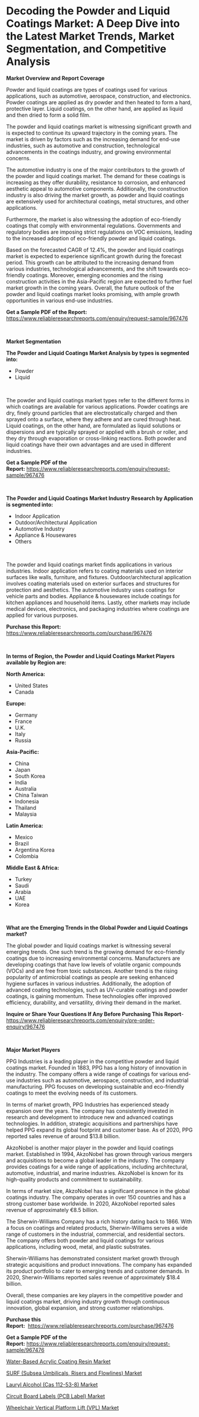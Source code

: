 <p><h1>Decoding the Powder and Liquid Coatings Market: A Deep Dive into the Latest Market Trends, Market Segmentation, and Competitive Analysis</h1></p><p><strong>Market Overview and Report Coverage</strong></p>
<p><p>Powder and liquid coatings are types of coatings used for various applications, such as automotive, aerospace, construction, and electronics. Powder coatings are applied as dry powder and then heated to form a hard, protective layer. Liquid coatings, on the other hand, are applied as liquid and then dried to form a solid film.</p><p>The powder and liquid coatings market is witnessing significant growth and is expected to continue its upward trajectory in the coming years. The market is driven by factors such as the increasing demand for end-use industries, such as automotive and construction, technological advancements in the coatings industry, and growing environmental concerns.</p><p>The automotive industry is one of the major contributors to the growth of the powder and liquid coatings market. The demand for these coatings is increasing as they offer durability, resistance to corrosion, and enhanced aesthetic appeal to automotive components. Additionally, the construction industry is also driving the market growth, as powder and liquid coatings are extensively used for architectural coatings, metal structures, and other applications.</p><p>Furthermore, the market is also witnessing the adoption of eco-friendly coatings that comply with environmental regulations. Governments and regulatory bodies are imposing strict regulations on VOC emissions, leading to the increased adoption of eco-friendly powder and liquid coatings.</p><p>Based on the forecasted CAGR of 12.4%, the powder and liquid coatings market is expected to experience significant growth during the forecast period. This growth can be attributed to the increasing demand from various industries, technological advancements, and the shift towards eco-friendly coatings. Moreover, emerging economies and the rising construction activities in the Asia-Pacific region are expected to further fuel market growth in the coming years. Overall, the future outlook of the powder and liquid coatings market looks promising, with ample growth opportunities in various end-use industries.</p></p>
<p><strong>Get a Sample PDF of the Report:</strong> <a href="https://www.reliableresearchreports.com/enquiry/request-sample/967476">https://www.reliableresearchreports.com/enquiry/request-sample/967476</a></p>
<p>&nbsp;</p>
<p><strong>Market Segmentation</strong></p>
<p><strong>The Powder and Liquid Coatings Market Analysis by types is segmented into:</strong></p>
<p><ul><li>Powder</li><li>Liquid</li></ul></p>
<p>&nbsp;</p>
<p><p>The powder and liquid coatings market types refer to the different forms in which coatings are available for various applications. Powder coatings are dry, finely ground particles that are electrostatically charged and then sprayed onto a surface, where they adhere and are cured through heat. Liquid coatings, on the other hand, are formulated as liquid solutions or dispersions and are typically sprayed or applied with a brush or roller, and they dry through evaporation or cross-linking reactions. Both powder and liquid coatings have their own advantages and are used in different industries.</p></p>
<p><strong>Get a Sample PDF of the Report:</strong>&nbsp;<a href="https://www.reliableresearchreports.com/enquiry/request-sample/967476">https://www.reliableresearchreports.com/enquiry/request-sample/967476</a></p>
<p>&nbsp;</p>
<p><strong>The Powder and Liquid Coatings Market Industry Research by Application is segmented into:</strong></p>
<p><ul><li>Indoor Application</li><li>Outdoor/Architectural Application</li><li>Automotive Industry</li><li>Appliance & Housewares</li><li>Others</li></ul></p>
<p>&nbsp;</p>
<p><p>The powder and liquid coatings market finds applications in various industries. Indoor application refers to coating materials used on interior surfaces like walls, furniture, and fixtures. Outdoor/architectural application involves coating materials used on exterior surfaces and structures for protection and aesthetics. The automotive industry uses coatings for vehicle parts and bodies. Appliance & housewares include coatings for kitchen appliances and household items. Lastly, other markets may include medical devices, electronics, and packaging industries where coatings are applied for various purposes.</p></p>
<p><strong>Purchase this Report:</strong>&nbsp; <a href="https://www.reliableresearchreports.com/purchase/967476">https://www.reliableresearchreports.com/purchase/967476</a></p>
<p>&nbsp;</p>
<p><strong>In terms of Region, the Powder and Liquid Coatings Market Players available by Region are:</strong></p>
<p>
    <p> <strong> North America: </strong>
        <ul>
            <li>United States</li>
            <li>Canada</li>
        </ul>
        </p> 
    <p> <strong> Europe: </strong>
        <ul>
            <li>Germany</li>
            <li>France</li>
            <li>U.K.</li>
            <li>Italy</li>
            <li>Russia</li>
        </ul>
        </p> 
    <p> <strong> Asia-Pacific: </strong>
        <ul>
            <li>China</li>
            <li>Japan</li>
            <li>South Korea</li>
            <li>India</li>
            <li>Australia</li>
            <li>China Taiwan</li>
            <li>Indonesia</li>
            <li>Thailand</li>
            <li>Malaysia</li>
        </ul>
        </p> 
    <p> <strong> Latin America: </strong>
        <ul>
            <li>Mexico</li>
            <li>Brazil</li>
            <li>Argentina Korea</li>
            <li>Colombia</li>
        </ul>
        </p> 
    <p> <strong> Middle East & Africa: </strong>
        <ul>
            <li>Turkey</li>
            <li>Saudi</li>
            <li>Arabia</li>
            <li>UAE</li>
            <li>Korea</li>
        </ul>
    </p>
    </p>
<p>&nbsp;</p>
<p><strong>What are the Emerging Trends in the Global Powder and Liquid Coatings market?</strong></p>
<p><p>The global powder and liquid coatings market is witnessing several emerging trends. One such trend is the growing demand for eco-friendly coatings due to increasing environmental concerns. Manufacturers are developing coatings that have low levels of volatile organic compounds (VOCs) and are free from toxic substances. Another trend is the rising popularity of antimicrobial coatings as people are seeking enhanced hygiene surfaces in various industries. Additionally, the adoption of advanced coating technologies, such as UV-curable coatings and powder coatings, is gaining momentum. These technologies offer improved efficiency, durability, and versatility, driving their demand in the market.</p></p>
<p><strong>Inquire or Share Your Questions If Any Before Purchasing This Report</strong>- <a href="https://www.reliableresearchreports.com/enquiry/pre-order-enquiry/967476">https://www.reliableresearchreports.com/enquiry/pre-order-enquiry/967476</a></p>
<p>&nbsp;</p>
<p><strong>Major Market Players</strong></p>
<p><p>PPG Industries is a leading player in the competitive powder and liquid coatings market. Founded in 1883, PPG has a long history of innovation in the industry. The company offers a wide range of coatings for various end-use industries such as automotive, aerospace, construction, and industrial manufacturing. PPG focuses on developing sustainable and eco-friendly coatings to meet the evolving needs of its customers.</p><p>In terms of market growth, PPG Industries has experienced steady expansion over the years. The company has consistently invested in research and development to introduce new and advanced coatings technologies. In addition, strategic acquisitions and partnerships have helped PPG expand its global footprint and customer base. As of 2020, PPG reported sales revenue of around $13.8 billion.</p><p>AkzoNobel is another major player in the powder and liquid coatings market. Established in 1994, AkzoNobel has grown through various mergers and acquisitions to become a global leader in the industry. The company provides coatings for a wide range of applications, including architectural, automotive, industrial, and marine industries. AkzoNobel is known for its high-quality products and commitment to sustainability.</p><p>In terms of market size, AkzoNobel has a significant presence in the global coatings industry. The company operates in over 150 countries and has a strong customer base worldwide. In 2020, AkzoNobel reported sales revenue of approximately €8.5 billion.</p><p>The Sherwin-Williams Company has a rich history dating back to 1866. With a focus on coatings and related products, Sherwin-Williams serves a wide range of customers in the industrial, commercial, and residential sectors. The company offers both powder and liquid coatings for various applications, including wood, metal, and plastic substrates.</p><p>Sherwin-Williams has demonstrated consistent market growth through strategic acquisitions and product innovations. The company has expanded its product portfolio to cater to emerging trends and customer demands. In 2020, Sherwin-Williams reported sales revenue of approximately $18.4 billion.</p><p>Overall, these companies are key players in the competitive powder and liquid coatings market, driving industry growth through continuous innovation, global expansion, and strong customer relationships.</p></p>
<p><strong>Purchase this Report:</strong>&nbsp;&nbsp;<a href="https://www.reliableresearchreports.com/purchase/967476">https://www.reliableresearchreports.com/purchase/967476</a></p>
<p></p>
<p><strong>Get a Sample PDF of the Report:</strong>&nbsp;<a href="https://www.reliableresearchreports.com/enquiry/request-sample/967476">https://www.reliableresearchreports.com/enquiry/request-sample/967476</a></p>
<p><p><a href="https://github.com/zebdakicsin/Market-Research-Report-List-1/blob/main/water-based-acrylic-coating-resin-market.md">Water-Based Acrylic Coating Resin Market</a></p><p><a href="https://medium.com/@deirdredavies67/surf-subsea-umbilicals-risers-and-flowlines-market-competitive-analysis-market-trends-and-37b5d71a2c47">SURF (Subsea Umbilicals, Risers and Flowlines) Market</a></p><p><a href="https://medium.com/@avaalsop666/lauryl-alcohol-cas-112-53-8-market-the-key-to-successful-business-strategy-forecast-till-2030-eb8a85c7bdb2">Lauryl Alcohol (Cas 112-53-8) Market</a></p><p><a href="https://medium.com/@deirdreclark76/circuit-board-labels-pcb-label-market-analysis-and-sze-forecasted-for-period-from-2023-to-2030-20f24251539b">Circuit Board Labels (PCB Label) Market</a></p><p><a href="https://github.com/Krish2023na/Market-Research-Report-List-1/blob/main/wheelchair-vertical-platform-lift-vpl-market.md">Wheelchair Vertical Platform Lift (VPL) Market</a></p></p>